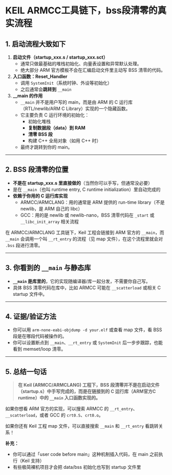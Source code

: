 # KEIL ARMCC工具链下，bss段清零的真实流程

## 1. 启动流程大致如下

1. **启动文件（startup_xxx.s / startup_xxx.sct）**
   - 通常只做最基础的堆栈初始化、向量表设置和异常默认处理。
   - 绝大部分 ARM 官方模板不会在汇编启动文件里主动写 BSS 清零的代码。
2. **入口函数：Reset_Handler**
   - 调用 `SystemInit`（系统时钟、外设等初始化）
   - 之后通常会**跳转到** `__main`
3. **__main 的作用**
   - `__main` 并不是用户写的 main，而是由 ARM 的 C 运行库（RTL/newlib/ARM C Library）实现的一个隐藏函数。
   - 它主要负责 C 运行环境的初始化：
     - 初始化堆栈
     - **复制数据段（data）到 RAM**
     - **清零 BSS 段**
     - 构建 C++ 全局对象（如用 C++ 时）
   - 最终才跳转到你的 main。

------

## 2. BSS 段清零的位置

- **不是在 startup_xxx.s 里直接做的**（当然你可以手写，但通常没必要）
- 是在 `__main`（也叫 runtime entry, C runtime initialization）里自动完成的
- **依赖于你用的 C 运行库实现**
  - ARMCC/ARMCLANG：用的通常是 ARM 提供的 run-time library（不是 newlib，是 ARM 自己的 libc）
  - GCC：用的是 newlib 或 newlib-nano，BSS 清零代码在 `_start` 或 `__libc_init_array` 相关流程

在 ARMCC/ARMCLANG 工具链下，Keil 工程会链接到 ARM 官方的 `__main`，而 `__main` 会调用一个叫 `__rt_entry` 的流程（见 map 文件），在这个流程里就会对 `.bss` 段进行清零。

------

## 3. 你看到的 `__main` 与静态库

- **`__main` 是库里的**，它的实现随编译器/库一起分发，不需要你自己写。
- 具体 BSS 清零代码在库中，比如 ARMCC 可能在 `__scatterload` 或相关 C startup 文件中。

------

## 4. 证据/验证方法

- 你可以用 `arm-none-eabi-objdump -d your.elf` 或查看 map 文件，看 BSS 段是在哪段代码被操作的。
- 你可以设置断点到 `__main`、`__rt_entry` 或 `SystemInit` 后一步步跟踪，也能看到 memset/loop 清零。

------

## 5. 总结一句话

> **在 Keil (ARMCC/ARMCLANG) 工程下，BSS 段清零并不是在启动文件（startup.s）中手写完成的，而是在链接到的 C 运行库（ARM官方C runtime）中的 `__main` 入口函数实现的。**





如果你想看 ARM 官方的实现，可以搜索 ARMCC 的 `__rt_entry`、`__scatterload`，或者 GCC 的 `crt0.S`、`crt0.o`。

如果你还有 Keil 工程 map 文件，可以直接搜索 `__main` 和 `__rt_entry` 看跳转关系！

**补充：**

- 你可以通过「user code before main」这种机制插入代码，在 main 之前执行（Keil 支持）
- 有些极简裸机项目才会把 data/bss 初始化也写到 startup 文件里